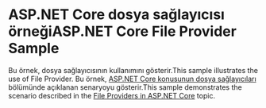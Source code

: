 # <a name="aspnet-core-file-provider-sample"></a><span data-ttu-id="63c82-101">ASP.NET Core dosya sağlayıcısı örneği</span><span class="sxs-lookup"><span data-stu-id="63c82-101">ASP.NET Core File Provider Sample</span></span>

<span data-ttu-id="63c82-102">Bu örnek, dosya sağlayıcısının kullanımını gösterir.</span><span class="sxs-lookup"><span data-stu-id="63c82-102">This sample illustrates the use of File Provider.</span></span> <span data-ttu-id="63c82-103">Bu örnek, [ASP.NET Core konusunun dosya sağlayıcıları](https://docs.microsoft.com/aspnet/core/fundamentals/file-providers) bölümünde açıklanan senaryoyu gösterir.</span><span class="sxs-lookup"><span data-stu-id="63c82-103">This sample demonstrates the scenario described in the [File Providers in ASP.NET Core](https://docs.microsoft.com/aspnet/core/fundamentals/file-providers) topic.</span></span>
